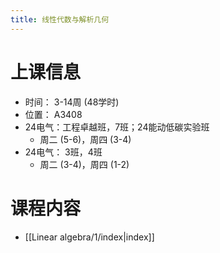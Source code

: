 ```yaml
---
title: 线性代数与解析几何
---
```

# 上课信息
- 时间： 3-14周 (48学时)
- 位置： A3408
- 24电气：工程卓越班，7班；24能动低碳实验班
	- 周二 (5-6)，周四 (3-4)
- 24电气： 3班，4班
	- 周二 (3-4)，周四 (1-2)
# 课程内容
- [[Linear algebra/1/index|index]]